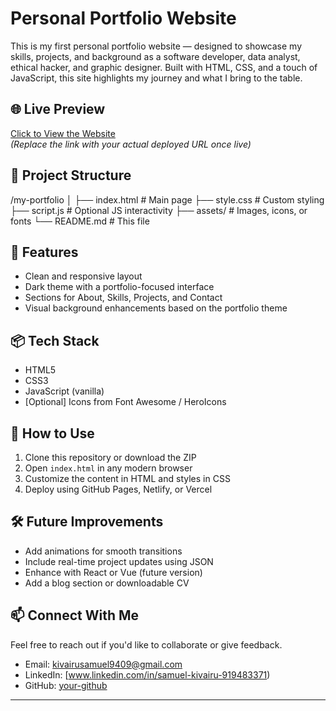 # Personal Portfolio Website

This is my first personal portfolio website — designed to showcase my skills, projects, and background as a software developer, data analyst, ethical hacker, and graphic designer. Built with HTML, CSS, and a touch of JavaScript, this site highlights my journey and what I bring to the table.

## 🌐 Live Preview

[Click to View the Website](https://samkiva.github.io/my-portfolio/)  
*(Replace the link with your actual deployed URL once live)*

## 📁 Project Structure

/my-portfolio
│
├── index.html # Main page
├── style.css # Custom styling
├── script.js # Optional JS interactivity
├── assets/ # Images, icons, or fonts
└── README.md # This file


## 🚀 Features

- Clean and responsive layout  
- Dark theme with a portfolio-focused interface  
- Sections for About, Skills, Projects, and Contact  
- Visual background enhancements based on the portfolio theme

## 📦 Tech Stack

- HTML5  
- CSS3  
- JavaScript (vanilla)  
- [Optional] Icons from Font Awesome / HeroIcons

## 📌 How to Use

1. Clone this repository or download the ZIP  
2. Open `index.html` in any modern browser  
3. Customize the content in HTML and styles in CSS  
4. Deploy using GitHub Pages, Netlify, or Vercel

## 🛠️ Future Improvements

- Add animations for smooth transitions  
- Include real-time project updates using JSON  
- Enhance with React or Vue (future version)  
- Add a blog section or downloadable CV

## 📫 Connect With Me

Feel free to reach out if you'd like to collaborate or give feedback.

- Email: kivairusamuel9409@gmail.com  
- LinkedIn: [www.linkedin.com/in/samuel-kivairu-919483371)  
- GitHub: [your-github](https://github.com/samkiva)

---

